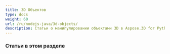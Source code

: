 ```yaml
---
title: 3D Объектов
type: docs
weight: 60
url: /ru/nodejs-java/3d-objects/
description: Статьи о манипулировании объектами 3D в Aspose.3D for Python via .NET.
---
```

###  **Статьи в этом разделе**

